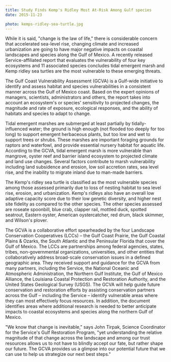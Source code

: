 ```yaml
---
title: Study Finds Kemp's Ridley Most At-Risk Among Gulf species
date: 2015-11-23

photo: kemps-ridley-sea-turtle.jpg
---
```


While it is said, "change is the law of life," there is considerable concern that accelerated sea-level rise, changing climate and increased urbanization are going to have major negative impacts on coastal landscapes and species along the Gulf of Mexico. A recently released Service-affiliated report that evaluates the vulnerability of four key ecosystems and 11 associated species concludes tidal emergent marsh and Kemp ridley sea turtles are the most vulnerable to these emerging threats.

The Gulf Coast Vulnerability Assessment (GCVA) is a Gulf-wide initiative to identify and assess habitat and species vulnerabilities in a consistent manner across the Gulf of Mexico coast. Based on the expert opinions of managers, scientists, administrators and others, the report takes into account an ecosystem's or species' sensitivity to projected changes, the magnitude and rate of exposure, ecological responses, and the ability of habitats and species to adapt to change.

Tidal emergent marshes are submerged at least partially by tidally-influenced water; the ground is high enough (not flooded too deeply for too long) to support emergent herbaceous plants, but too low and wet to support trees or shrubs. These marshes are important foraging grounds for raptors and waterfowl, and provide essential nursery habitat for aquatic life. According to the GCVA, tidal emergent marsh is more vulnerable than mangrove, oyster reef and barrier island ecosystem to projected climate and land use changes. Several factors contribute to marsh vulnerability including land subsidence and erosion, low soil accretion rates, sea level rise, and the inability to migrate inland due to man-made barriers.

The Kemp's ridley sea turtle is classified as the most vulnerable species among those assessed primarily due to loss of nesting habitat to sea level rise, erosion, and urbanization. Kemp's ridleys also have an overall low adaptive capacity score due to their low genetic diversity, and higher nest site fidelity as compared to the other species. The other species assessed are roseate spoonbill, blue crab, clapper rail, mottled duck, spotted seatrout, Eastern oyster, American oystercatcher, red drum, black skimmer, and Wilson's plover.

The GCVA is a collaborative effort spearheaded by the four Landscape Conservation Cooperatives (LCCs) – the Gulf Coast Prairie, the Gulf Coastal Plains & Ozarks, the South Atlantic and the Peninsular Florida that cover the Gulf of Mexico. The LCCs are partnerships among federal agencies, states, tribes, non-governmental organizations, universities, and other entities that collaboratively address broad-scale conservation issues in a defined geographic area. They received support and guidance for the GCVA from many partners, including the Service, the National Oceanic and Atmospheric Administration, the Northern Gulf Institute, the Gulf of Mexico Alliance, the Louisiana Coastal Protection and Restoration Authority, and the United States Geological Survey (USGS). The GCVA will help guide future conservation and restoration efforts by assisting conservation partners across the Gulf – including the Service – identify vulnerable areas where they can most effectively focus resources. In addition, the document identifies areas where additional research is needed to better anticipate impacts to coastal ecosystems and species along the northern Gulf of Mexico.

"We know that change is inevitable," says John Tirpak, Science Coordinator for the Service's Gulf Restoration Program, "yet understanding the relative magnitude of that change across the landscape and among our trust resources allows us to not have to blindly accept our fate, but rather shape our future. The GCVA provides us a glimpse into our potential future that we can use to help us strategize our next best steps."
